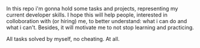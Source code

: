 In this repo i'm gonna hold some tasks and projects, representing my current developer skills. I hope this will help people, interested in colloboration with (or hiring) me, to better understand: what i can do and what i can't. Besides, it will motivate me to not stop learning and practicing.

All tasks solved by myself, no cheating. At all.
